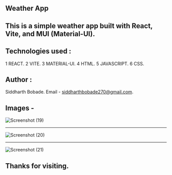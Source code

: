## Weather App

## This is a simple weather app built with React, Vite, and MUI (Material-UI).

## Technologies used :
1 REACT.
2 VITE.
3 MATERIAL-UI.
4 HTML.
5 JAVASCRIPT.
6 CSS.

## Author :
Siddharth Bobade.
Email - siddharthbobade270@gmail.com.

## Images - 
![Screenshot (19)](https://github.com/Siddharthbobade/CSS-Mini_Project/assets/142419287/c3dee1cf-ed0d-4ca3-8d38-a73fa78f7c05)
________________________________________________________________________________________________________________________________________________________________________

![Screenshot (20)](https://github.com/Siddharthbobade/CSS-Mini_Project/assets/142419287/fd05bc30-d444-4c78-b4c7-94e865b30153)
________________________________________________________________________________________________________________________________________________________________________

![Screenshot (21)](https://github.com/Siddharthbobade/CSS-Mini_Project/assets/142419287/1e63bf8d-e1b4-4424-9045-f14cab3bcf80)

## Thanks for visiting.








